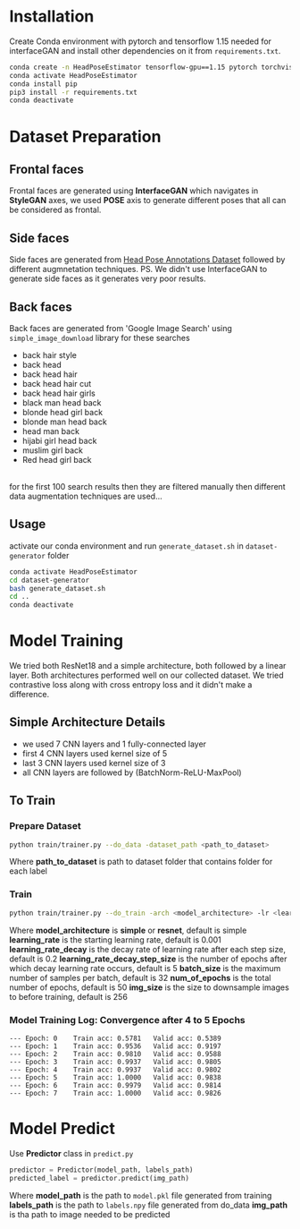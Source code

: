 # Installation
Create Conda environment with pytorch and tensorflow 1.15 needed for interfaceGAN and install other dependencies on it from `requirements.txt`.
```bash
conda create -n HeadPoseEstimator tensorflow-gpu==1.15 pytorch torchvision
conda activate HeadPoseEstimator
conda install pip
pip3 install -r requirements.txt
conda deactivate
```

# Dataset Preparation
## Frontal faces
Frontal faces are generated using **InterfaceGAN** which navigates in **StyleGAN** axes, we used **POSE** axis to generate different poses that all can be considered as frontal.

## Side faces
Side faces are generated from [Head Pose Annotations Dataset](https://yekara.com/headpose_annotations/) followed by different augmnetation techniques.
PS. We didn't use InterfaceGAN to generate side faces as it generates very poor results.

## Back faces
Back faces are generated from 'Google Image Search' using `simple_image_download` library for these searches
- back hair style
- back head
- back head hair
- back head hair cut
- back head hair girls
- black man head back
- blonde head girl back
- blonde man head back
- head man back
- hijabi girl head back
- muslim girl back
- Red head girl back
<br />
 for the first 100 search results then they are filtered manually then different data augmentation techniques are used...

## Usage
activate our conda environment and run `generate_dataset.sh` in `dataset-generator` folder
```bash
conda activate HeadPoseEstimator
cd dataset-generator
bash generate_dataset.sh
cd ..
conda deactivate
```

# Model Training
We tried both ResNet18 and a simple architecture, both followed by a linear layer. Both architectures performed well on our collected dataset.
We tried contrastive loss along with cross entropy loss and it didn't make a difference.

## Simple Architecture Details
- we used 7 CNN layers and 1 fully-connected layer 
- first 4 CNN layers used kernel size of 5
- last 3 CNN layers used kernel size of 3
- all CNN layers are followed by (BatchNorm-ReLU-MaxPool)

## To Train
### Prepare Dataset
```bash
python train/trainer.py --do_data -dataset_path <path_to_dataset>
```
Where **path_to_dataset** is path to dataset folder that contains folder for each label

### Train
```bash
python train/trainer.py --do_train -arch <model_architecture> -lr <learning_rate> -lr_decay <learning_rate_decay> -lr_decay_step_size <learning_rate_decay_step_size> -batch <batch_size> -epochs <num_of_epochs> -size <img_size>
```
Where 
**model_architecture** is **simple** or **resnet**, default is simple
**learning_rate** is the starting learning rate, default is 0.001
**learning_rate_decay** is the decay rate of learning rate after each step size, default is 0.2
**learning_rate_decay_step_size** is the number of epochs after which decay learning rate occurs, default is 5
**batch_size** is the maximum number of samples per batch, default is 32
**num_of_epochs** is the total number of epochs, default is 50
**img_size** is the size to downsample images to before training, default is 256

### Model Training Log: Convergence after 4 to 5 Epochs
    --- Epoch: 0	Train acc: 0.5781	Valid acc: 0.5389	
    --- Epoch: 1	Train acc: 0.9536	Valid acc: 0.9197	
    --- Epoch: 2	Train acc: 0.9810	Valid acc: 0.9588	
    --- Epoch: 3	Train acc: 0.9937	Valid acc: 0.9805	
    --- Epoch: 4	Train acc: 0.9937	Valid acc: 0.9802	
    --- Epoch: 5	Train acc: 1.0000	Valid acc: 0.9838	
    --- Epoch: 6	Train acc: 0.9979	Valid acc: 0.9814	
    --- Epoch: 7	Train acc: 1.0000	Valid acc: 0.9826

#  Model Predict
Use **Predictor** class in `predict.py`
```python
predictor = Predictor(model_path, labels_path)
predicted_label = predictor.predict(img_path)
```
Where 
**model_path** is the path to `model.pkl` file generated from training
**labels_path** is the path to `labels.npy` file generated from do_data
**img_path** is tha path to image needed to be predicted
